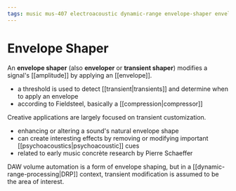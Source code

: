 ```yaml
---
tags: music mus-407 electroacoustic dynamic-range envelope-shaper envelope transient-shaper transient compression
---
```


# Envelope Shaper

An **envelope shaper** (also **enveloper** or **transient shaper**) modifies a signal's [[amplitude]] by applying an [[envelope]].

- a threshold is used to detect [[transient|transients]] and determine when to apply an envelope
- according to Fieldsteel, basically a [[compression|compressor]]

Creative applications are largely focused on transient customization.

- enhancing or altering a sound's natural envelope shape
- can create interesting effects by removing or modifying important [[psychoacoustics|psychoacoustic]] cues
- related to early music concrète research by Pierre Schaeffer

DAW volume automation is a form of envelope shaping, but in a [[dynamic-range-processing|DRP]] context, transient modification is assumed to be the area of interest.
